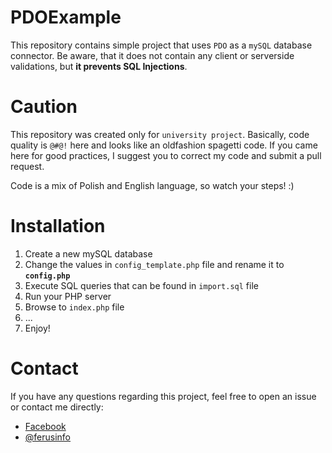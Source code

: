 # PDOExample
This repository contains simple project that uses `PDO` as a `mySQL` database connector.
Be aware, that it does not contain any client or serverside validations, but **it prevents SQL Injections**.

# Caution
This repository was created only for `university project`. Basically, code quality is `@#@!` here and looks like an oldfashion spagetti code. If you came here for good practices, I suggest you to correct my code and submit a pull request.

Code is a mix of Polish and English language, so watch your steps! :)

# Installation
1. Create a new mySQL database
2. Change the values in `config_template.php` file and rename it to **`config.php`**
3. Execute SQL queries that can be found in `import.sql` file
4. Run your PHP server
5. Browse to `index.php` file
6. ...
7. Enjoy!

# Contact
If you have any questions regarding this project, feel free to open an issue or contact me directly:

- [Facebook](http://facebook.com/ferusinfo)
- [@ferusinfo](http://twitter.com/ferusinfo)